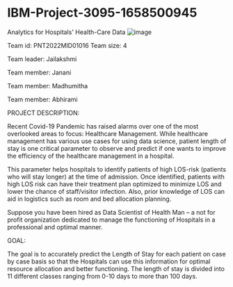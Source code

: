 # IBM-Project-3095-1658500945
Analytics for Hospitals' Health-Care Data
![image](https://user-images.githubusercontent.com/114097085/202740553-0c076c0d-b7ca-462c-a394-14d281e2a202.png)


Team id: PNT2022MID01016
Team size: 4

Team leader: Jailakshmi 

Team member: Janani

Team member: Madhumitha

Team member: Abhirami


PROJECT DESCRIPTION:

Recent Covid-19 Pandemic has raised alarms over one of the most overlooked areas to focus: Healthcare Management. While healthcare management has various use cases for using data science, patient length of stay is one critical parameter to observe and predict if one wants to improve the efficiency of the healthcare management in a hospital.

This parameter helps hospitals to identify patients of high LOS-risk (patients who will stay longer) at the time of admission. Once identified, patients with high LOS risk can have their treatment plan optimized to minimize LOS and lower the chance of staff/visitor infection. Also, prior knowledge of LOS can aid in logistics such as room and bed allocation planning.

Suppose you have been hired as Data Scientist of Health Man – a not for profit organization dedicated to manage the functioning of Hospitals in a professional and optimal manner.

GOAL:

The goal is to accurately predict the Length of Stay for each patient on case by case basis so that the Hospitals can use this information for optimal resource allocation and better functioning. The length of stay is divided into 11 different classes ranging from 0-10 days to more than 100 days.
